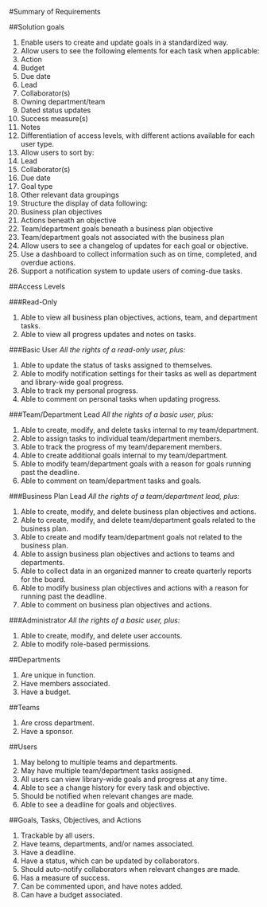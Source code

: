 #Summary of Requirements

##Solution goals
1. Enable users to create and update goals in a standardized way.
2. Allow users to see the following elements for each task when applicable:
  1. Action
  2. Budget
  3. Due date
  4. Lead
  5. Collaborator(s)
  6. Owning department/team
  7. Dated status updates
  8. Success measure(s)
  9. Notes
3. Differentiation of access levels, with different actions available for each user type.
4. Allow users to sort by:
  1. Lead
  2. Collaborator(s)
  3. Due date
  4. Goal type
  5. Other relevant data groupings
5. Structure the display of data following:
  1. Business plan objectives
  2. Actions beneath an objective
  3. Team/department goals beneath a business plan objective
  4. Team/department goals not associated with the business plan
6. Allow users to see a changelog of updates for each goal or objective.
7. Use a dashboard to collect information such as on time, completed, and overdue actions.
8. Support a notification system to update users of coming-due tasks.

##Access Levels

###Read-Only
1. Able to view all business plan objectives, actions, team, and department tasks.
2. Able to view all progress updates and notes on tasks.

###Basic User
*All the rights of a read-only user, plus:*

1. Able to update the status of tasks assigned to themselves.
2. Able to modify notification settings for their tasks as well as department and library-wide goal progress.
3. Able to track my personal progress.
4. Able to comment on personal tasks when updating progress.

###Team/Department Lead
*All the rights of a basic user, plus:*

1. Able to create, modify, and delete tasks internal to my team/department.
2. Able to assign tasks to individual team/department members.
3. Able to track the progress of my team/deparement members.
4. Able to create additional goals internal to my team/department.
5. Able to modify team/department goals with a reason for goals running past the deadline.
6. Able to comment on team/department tasks and goals.

###Business Plan Lead
*All the rights of a team/department lead, plus:*

1. Able to create, modify, and delete business plan objectives and actions.
2. Able to create, modify, and delete team/department goals related to the business plan.
3. Able to create and modify team/department goals not related to the business plan.
4. Able to assign business plan objectives and actions to teams and departments.
5. Able to collect data in an organized manner to create quarterly reports for the board.
6. Able to modify business plan objectives and actions with a reason for running past the deadline.
7. Able to comment on business plan objectives and actions.

###Administrator
*All the rights of a basic user, plus:*

1. Able to create, modify, and delete user accounts.
2. Able to modify role-based permissions.

##Departments
1. Are unique in function.
2. Have members associated.
3. Have a budget.

##Teams
1. Are cross department.
2. Have a sponsor.

##Users
1. May belong to multiple teams and departments.
2. May have multiple team/department tasks assigned.
3. All users can view library-wide goals and progress at any time.
4. Able to see a change history for every task and objective.
5. Should be notified when relevant changes are made.
6. Able to see a deadline for goals and objectives.

##Goals, Tasks, Objectives, and Actions
1. Trackable by all users.
2. Have teams, departments, and/or names associated.
3. Have a deadline.
4. Have a status, which can be updated by collaborators.
5. Should auto-notify collaborators when relevant changes are made.
6. Has a measure of success.
7. Can be commented upon, and have notes added.
8. Can have a budget associated.

